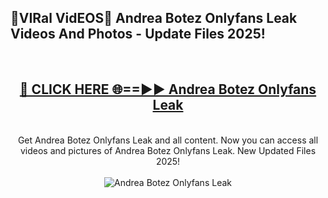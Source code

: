 <h2>🔴VIRal VidEOS🔴 Andrea Botez Onlyfans Leak Videos And Photos - Update Files 2025!</h2>
<br>
<div align="center">
<h2><a href="https://virallinks.top/odZfE0" rel="nofollow">🔴 CLICK HERE 🌐==►► Andrea Botez Onlyfans Leak</a></h2>
<br>
Get Andrea Botez Onlyfans Leak and all content. Now you can access all videos and pictures of Andrea Botez Onlyfans Leak. New Updated Files 2025!
<br>
<br>
<a href="https://virallinks.top/odZfE0" rel="nofollow" data-target="animated-image.originalLink"><img src="https://i.imgur.com/dJHk4Zq.gif)" alt="Andrea Botez Onlyfans Leak" style="max-width: 100%; display: inline-block;" data-target="animated-image.originalImage"></a>
</div>
<br>
